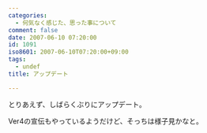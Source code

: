 ```yaml
---
categories:
  - 何気なく感じた、思った事について
comment: false
date: 2007-06-10 07:20:00
id: 1091
iso8601: 2007-06-10T07:20:00+09:00
tags:
  - undef
title: アップデート

---
```


<div class="entry-body">
                                 <p>とりあえず、しばらくぶりにアップデート。</p>

<p>Ver4の宣伝もやっているようだけど、そっちは様子見かなと。</p>
                              </div>
    	